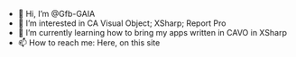 - 👋 Hi, I’m @Gfb-GAIA
- 👀 I’m interested in CA Visual Object; XSharp; Report Pro
- 🌱 I’m currently learning how to bring my apps written in CAVO in XSharp
- 📫 How to reach me: Here, on this site

<!---
Gfb-GAIA/Gfb-GAIA is a ✨ special ✨ repository because its `README.md` (this file) appears on your GitHub profile.
You can click the Preview link to take a look at your changes.
--->
